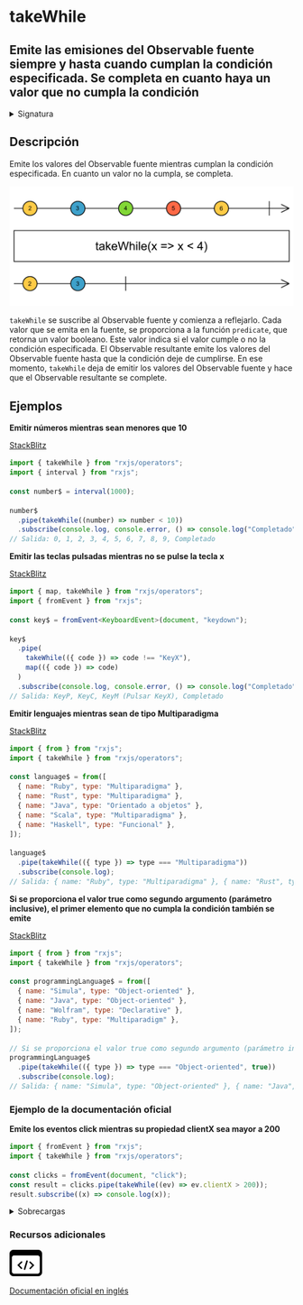 # takeWhile

## Emite las emisiones del Observable fuente siempre y hasta cuando cumplan la condición especificada. Se completa en cuanto haya un valor que no cumpla la condición

<details>

<summary>Signatura</summary>

#### Firma

`takeWhile<T>(predicate: (value: T, index: number) => boolean, inclusive: boolean = false): MonoTypeOperatorFunction<T>`

#### Parámetros

#### Retorna

`MonoTypeOperatorFunction<T>`: Un Observable que emite los valores del Observable fuente siempre y cuando cada valor cumpla la condición especificada.

</details>

## Descripción

Emite los valores del Observable fuente mientras cumplan la condición especificada. En cuanto un valor no la cumpla, se completa.

![Diagrama de canicas del operador takeWhile](assets/images/marble-diagrams/filtering/takeWhile.png)

`takeWhile` se suscribe al Observable fuente y comienza a reflejarlo. Cada valor que se emita en la fuente, se proporciona a la función `predicate`, que retorna un valor booleano. Este valor indica si el valor cumple o no la condición especificada. El Observable resultante emite los valores del Observable fuente hasta que la condición deje de cumplirse. En ese momento, `takeWhile` deja de emitir los valores del Observable fuente y hace que el Observable resultante se complete.

## Ejemplos

**Emitir números mientras sean menores que 10**

[StackBlitz](https://stackblitz.com/edit/rxjs-takewhile-1?file=index.ts)

```javascript
import { takeWhile } from "rxjs/operators";
import { interval } from "rxjs";

const number$ = interval(1000);

number$
  .pipe(takeWhile((number) => number < 10))
  .subscribe(console.log, console.error, () => console.log("Completado"));
// Salida: 0, 1, 2, 3, 4, 5, 6, 7, 8, 9, Completado
```

**Emitir las teclas pulsadas mientras no se pulse la tecla x**

[StackBlitz](https://stackblitz.com/edit/rxjs-takewhile-2?file=index.ts)

```typescript
import { map, takeWhile } from "rxjs/operators";
import { fromEvent } from "rxjs";

const key$ = fromEvent<KeyboardEvent>(document, "keydown");

key$
  .pipe(
    takeWhile(({ code }) => code !== "KeyX"),
    map(({ code }) => code)
  )
  .subscribe(console.log, console.error, () => console.log("Completado"));
// Salida: KeyP, KeyC, KeyM (Pulsar KeyX), Completado
```

**Emitir lenguajes mientras sean de tipo Multiparadigma**

[StackBlitz](https://stackblitz.com/edit/rxjs-takewhile-3?file=index.ts)

```javascript
import { from } from "rxjs";
import { takeWhile } from "rxjs/operators";

const language$ = from([
  { name: "Ruby", type: "Multiparadigma" },
  { name: "Rust", type: "Multiparadigma" },
  { name: "Java", type: "Orientado a objetos" },
  { name: "Scala", type: "Multiparadigma" },
  { name: "Haskell", type: "Funcional" },
]);

language$
  .pipe(takeWhile(({ type }) => type === "Multiparadigma"))
  .subscribe(console.log);
// Salida: { name: "Ruby", type: "Multiparadigma" }, { name: "Rust", type: "Multiparadigma" }
```

**Si se proporciona el valor true como segundo argumento (parámetro inclusive), el primer elemento que no cumpla la condición también se emite**

[StackBlitz](https://stackblitz.com/edit/rxjs-takewhile-4?file=index.ts)

```javascript
import { from } from "rxjs";
import { takeWhile } from "rxjs/operators";

const programmingLanguage$ = from([
  { name: "Simula", type: "Object-oriented" },
  { name: "Java", type: "Object-oriented" },
  { name: "Wolfram", type: "Declarative" },
  { name: "Ruby", type: "Multiparadigm" },
]);

// Si se proporciona el valor true como segundo argumento (parámetro inclusive), el primer elemento que no cumpla la condición también se emite
programmingLanguage$
  .pipe(takeWhile(({ type }) => type === "Object-oriented", true))
  .subscribe(console.log);
// Salida: { name: "Simula", type: "Object-oriented" }, { name: "Java", type: "Object-oriented" }, { name: "Wolfram", type: "Declarative" }
```

### Ejemplo de la documentación oficial

**Emite los eventos click mientras su propiedad clientX sea mayor a 200**

```javascript
import { fromEvent } from "rxjs";
import { takeWhile } from "rxjs/operators";

const clicks = fromEvent(document, "click");
const result = clicks.pipe(takeWhile((ev) => ev.clientX > 200));
result.subscribe((x) => console.log(x));
```

<details>

<summary>Sobrecargas</summary>

#### Firma

`takeWhile(predicate: (value: T, index: number) => value is S): OperatorFunction<T, S>`

#### Parámetros

#### Retorna

`OperatorFunction<T, S>`

#### Firma

`takeWhile(predicate: (value: T, index: number) => value is S, inclusive: false): OperatorFunction<T, S>`

#### Parámetros

#### Retorna

`OperatorFunction<T, S>`

#### Firma

`takeWhile(predicate: (value: T, index: number) => boolean, inclusive?: boolean): MonoTypeOperatorFunction<T>`

#### Parámetros

#### Retorna

`MonoTypeOperatorFunction<T>`

</details>

### Recursos adicionales

[![Source code](assets/icons/source-code.png)](https://github.com/ReactiveX/rxjs/blob/master/src/internal/operators/takeWhile.ts)

[Documentación oficial en inglés](https://rxjs.dev/api/operators/takeWhile)
